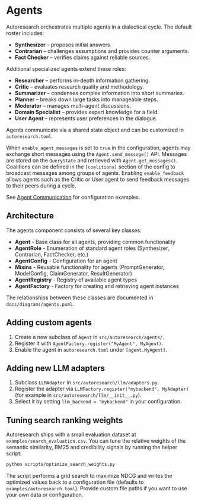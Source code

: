 # Agents

Autoresearch orchestrates multiple agents in a dialectical cycle. The default
roster includes:

- **Synthesizer** – proposes initial answers.
- **Contrarian** – challenges assumptions and provides counter arguments.
- **Fact Checker** – verifies claims against reliable sources.

Additional specialized agents extend these roles:

- **Researcher** – performs in-depth information gathering.
- **Critic** – evaluates research quality and methodology.
- **Summarizer** – condenses complex information into short summaries.
- **Planner** – breaks down large tasks into manageable steps.
- **Moderator** – manages multi-agent discussions.
- **Domain Specialist** – provides expert knowledge for a field.
- **User Agent** – represents user preferences in the dialogue.

Agents communicate via a shared state object and can be customized in
`autoresearch.toml`.

When `enable_agent_messages` is set to `true` in the configuration, agents may
exchange short messages using the `Agent.send_message()` API. Messages are
stored on the `QueryState` and retrieved with `Agent.get_messages()`. Coalitions
can be defined in the `[coalitions]` section of the config to broadcast messages
among groups of agents. Enabling `enable_feedback` allows agents such as the
Critic or User agent to send feedback messages to their peers during a cycle.

See [Agent Communication](agent_communication.md) for configuration examples.

## Architecture

The agents component consists of several key classes:

- **Agent** - Base class for all agents, providing common functionality
- **AgentRole** - Enumeration of standard agent roles (Synthesizer, Contrarian,
  FactChecker, etc.)
- **AgentConfig** - Configuration for an agent
- **Mixins** - Reusable functionality for agents (PromptGenerator, ModelConfig,
  ClaimGenerator, ResultGenerator)
- **AgentRegistry** - Registry of available agent types
- **AgentFactory** - Factory for creating and retrieving agent instances

The relationships between these classes are documented in
`docs/diagrams/agents.puml`.

## Adding custom agents

1. Create a new subclass of `Agent` in `src/autoresearch/agents/`.
2. Register it with `AgentFactory.register("MyAgent", MyAgent)`.
3. Enable the agent in `autoresearch.toml` under `[agent.MyAgent]`.

## Adding new LLM adapters

1. Subclass `LLMAdapter` in `src/autoresearch/llm/adapters.py`.
2. Register the adapter via `LLMFactory.register("mybackend", MyAdapter)` (for
   example in `src/autoresearch/llm/__init__.py`).
3. Select it by setting `llm_backend = "mybackend"` in your configuration.

## Tuning search ranking weights

Autoresearch ships with a small evaluation dataset at
`examples/search_evaluation.csv`. You can tune the relative weights of the
semantic similarity, BM25 and credibility signals by running the helper script:

```bash
python scripts/optimize_search_weights.py
```

The script performs a grid search to maximize NDCG and writes the optimized
values back to a configuration file (defaults to `examples/autoresearch.toml`).
Provide custom file paths if you want to use your own data or configuration.
